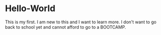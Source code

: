 # Hello-World
This is my first.
I am new to this and I want to learn more.
I don't want to go back to school yet and cannot afford to go to a BOOTCAMP.
